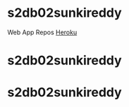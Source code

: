 # s2db02sunkireddy
Web App Repos
[Heroku](https://dashboard.heroku.com/apps/s2db02sunkireddy)
# s2db02sunkireddy
# s2db02sunkireddy
